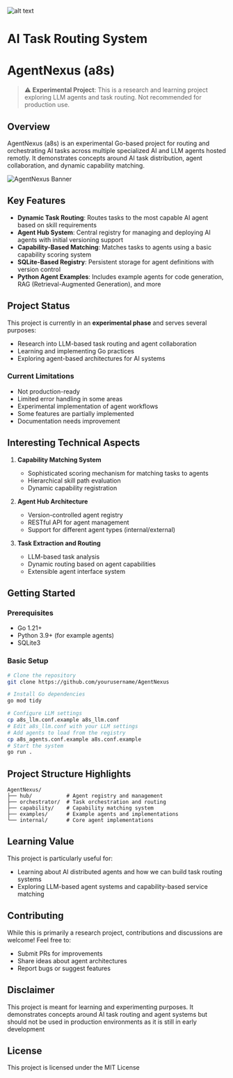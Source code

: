 ![alt text](https://pbs.twimg.com/media/GZhrK4IWcAIb949?format=jpg&name=medium)

# AI Task Routing System
# AgentNexus (a8s)

> ⚠️ **Experimental Project**: This is a research and learning project exploring LLM agents and task routing. Not recommended for production use.

## Overview

AgentNexus (a8s) is an experimental Go-based project for routing and orchestrating AI tasks across multiple specialized AI and LLM agents hosted remotly. It demonstrates concepts around AI task distribution, agent collaboration, and dynamic capability matching.

![AgentNexus Banner](https://pbs.twimg.com/media/GZhrK4IWcAIb949?format=jpg&name=medium)

## Key Features

- **Dynamic Task Routing**: Routes tasks to the most capable AI agent based on skill requirements
- **Agent Hub System**: Central registry for managing and deploying AI agents with initial versioning support
- **Capability-Based Matching**: Matches tasks to agents using a basic capability scoring system
- **SQLite-Based Registry**: Persistent storage for agent definitions with version control
- **Python Agent Examples**: Includes example agents for code generation, RAG (Retrieval-Augmented Generation), and more

## Project Status

This project is currently in an **experimental phase** and serves several purposes:
- Research into LLM-based task routing and agent collaboration
- Learning and implementing Go practices
- Exploring agent-based architectures for AI systems

### Current Limitations

- Not production-ready
- Limited error handling in some areas
- Experimental implementation of agent workflows
- Some features are partially implemented
- Documentation needs improvement

## Interesting Technical Aspects

1. **Capability Matching System**
   - Sophisticated scoring mechanism for matching tasks to agents
   - Hierarchical skill path evaluation
   - Dynamic capability registration

2. **Agent Hub Architecture**
   - Version-controlled agent registry
   - RESTful API for agent management
   - Support for different agent types (internal/external)

3. **Task Extraction and Routing**
   - LLM-based task analysis
   - Dynamic routing based on agent capabilities
   - Extensible agent interface system

## Getting Started

### Prerequisites
- Go 1.21+
- Python 3.9+ (for example agents)
- SQLite3

### Basic Setup
```bash
# Clone the repository
git clone https://github.com/yourusername/AgentNexus

# Install Go dependencies
go mod tidy

# Configure LLM settings
cp a8s_llm.conf.example a8s_llm.conf
# Edit a8s_llm.conf with your LLM settings
# Add agents to load from the registry
cp a8s_agents.conf.example a8s.conf.example
# Start the system
go run .
```

## Project Structure Highlights

```
AgentNexus/
├── hub/           # Agent registry and management
├── orchestrator/  # Task orchestration and routing
├── capability/    # Capability matching system
├── examples/      # Example agents and implementations
└── internal/      # Core agent implementations
```

## Learning Value

This project is particularly useful for:
- Learning about AI distributed agents and how we can build task routing systems
- Exploring LLM-based agent systems and capability-based service matching

## Contributing

While this is primarily a research project, contributions and discussions are welcome! Feel free to:
- Submit PRs for improvements
- Share ideas about agent architectures
- Report bugs or suggest features

## Disclaimer

This project is meant for learning and experimenting purposes. It demonstrates concepts around AI task routing and agent systems but should not be used in production environments as it is still in early development

## License

This project is licensed under the MIT License